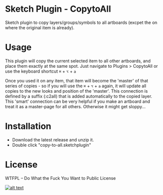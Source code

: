 # Sketch Plugin - CopytoAll

Sketch plugin to copy layers/groups/symbols to all artboards (excpet the on where the original item is already).

# Usage

This plugin will copy the current selected item to all other artboards, and place them exactly at the same spot.
Just navigate to Plugins > CopytoAll or use the keyboard shortcut ```⌘``` + ```⌥``` + ```a```

Once you used it on any item, that item will become the 'master' of that series of copies - so if you will use the ```⌘``` + ```⌥``` + ```a``` again, it will update all copies to the new looks and position of the 'master'.
This connection is defined by a suffix (:c2all) that is added automatically to the copied layer.
This 'smart' connection can be very helpful if you make an artboard and treat it as a master-page for all others.
Otherwise it might get sloppy...

# Installation

- Download the latest release and unzip it.
- Double click "copy-to-all.sketchplugin"

# License
WTFPL – Do What the Fuck You Want to Public License

[![alt text](http://www.wtfpl.net/wp-content/uploads/2012/12/wtfpl-badge-4.png "WTFPL")](http://www.wtfpl.net/)


